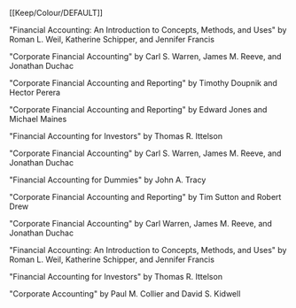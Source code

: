 [[Keep/Colour/DEFAULT]] 

"Financial Accounting: An Introduction to Concepts, Methods, and Uses" by Roman L. Weil, Katherine Schipper, and Jennifer Francis

"Corporate Financial Accounting" by Carl S. Warren, James M. Reeve, and Jonathan Duchac

"Corporate Financial Accounting and Reporting" by Timothy Doupnik and Hector Perera

"Corporate Financial Accounting and Reporting" by Edward Jones and Michael Maines


"Financial Accounting for Investors" by Thomas R. Ittelson

"Corporate Financial Accounting" by Carl S. Warren, James M. Reeve, and Jonathan Duchac

"Financial Accounting for Dummies" by John A. Tracy

"Corporate Financial Accounting and Reporting" by Tim Sutton and Robert Drew




"Corporate Financial Accounting" by Carl Warren, James M. Reeve, and Jonathan Duchac

"Financial Accounting: An Introduction to Concepts, Methods, and Uses" by Roman L. Weil, Katherine Schipper, and Jennifer Francis

"Financial Accounting for Investors" by Thomas R. Ittelson

"Corporate Accounting" by Paul M. Collier and David S. Kidwell
